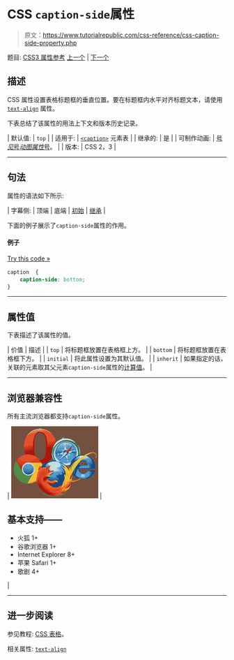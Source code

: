 # CSS `caption-side`属性

> 原文：<https://www.tutorialrepublic.com/css-reference/css-caption-side-property.php>

题目: [CSS3 属性参考](css3-properties.php) [上一个](css3-box-sizing-property.php) | [下一个](css-clear-property.php)

## 描述

CSS 属性设置表格标题框的垂直位置。要在标题框内水平对齐标题文本，请使用 [`text-align`](css-text-align-property.php) 属性。

下表总结了该属性的用法上下文和版本历史记录。

| 默认值: | `top` |
| 适用于: | [`<caption>`](../html-reference/html-caption-tag.php) 元素表 |
| 继承的: | 是 |
| 可制作动画: | [号*见*号*动图属性*号](css-animatable-properties.php)。 |
| 版本: | CSS 2，3 |

* * *

## 句法

属性的语法如下所示:

| 字幕侧: | 顶端 &#124; 底端 &#124; [初始](../definitions.php#initial) &#124; [继承](../definitions.php#inherit) |

下面的例子展示了`caption-side`属性的作用。

#### 例子

[Try this code »](../codelab.php?topic=css&file=caption-side-property "Try this code using online Editor")

```css
caption  {
    caption-side: bottom;
}
```

* * *

## 属性值

下表描述了该属性的值。

| 价值 | 描述 |
| `top` | 将标题框放置在表格框上方。 |
| `bottom` | 将标题框放置在表格框下方。 |
| `initial` | 将此属性设置为其默认值。 |
| `inherit` | 如果指定的话，关联的元素取其父元素`caption-side`属性的[计算值](../definitions.php#computed-value)。 |

* * *

## 浏览器兼容性

所有主流浏览器都支持`caption-side`属性。

| ![Browsers Icon](img/e9331123c77668c1832e541c2fca1002.png) | 

## 基本支持——

*   火狐 1+
*   谷歌浏览器 1+
*   Internet Explorer 8+
*   苹果 Safari 1+
*   歌剧 4+

 |

* * *

## 进一步阅读

参见教程: [CSS 表格](../css-tutorial/css-tables.php)。

相关属性: [`text-align`](css-text-align-property.php)